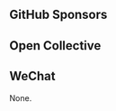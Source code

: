 ## GitHub Sponsors

<!-- START: GitHub Sponsors -->
<!-- END: GitHub Sponsors -->

## Open Collective

<!-- START: OpenCollective Contributors -->
<!-- END: OpenCollective Contributors -->

## WeChat

None.
